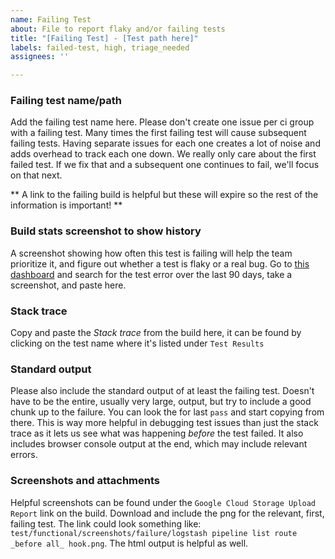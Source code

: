 ```yaml
---
name: Failing Test
about: File to report flaky and/or failing tests
title: "[Failing Test] - [Test path here]"
labels: failed-test, high, triage_needed
assignees: ''

---
```


### Failing test name/path

Add the failing test name here. Please don't create one issue per ci group with a failing test. Many times the first failing test will cause subsequent failing tests. Having separate issues for each one creates a lot of noise and adds overhead to track each one down.  We really only care about the first failed test.  If we fix that and a subsequent one continues to fail, we'll focus on that next.

** A link to the failing build is helpful but these will expire so the rest of the information is important! **

### Build stats screenshot to show history

A screenshot showing how often this test is failing will help the team prioritize it, and figure out whether a test is flaky or a real bug.  Go to [this dashboard](https://build-stats.elastic.co/app/kibana#/dashboard/02b9d310-9513-11e8-a9c0-db5f285c257f) and search for the test error over the last 90 days, take a screenshot, and paste here.

### Stack trace

Copy and paste the *Stack trace* from the build here, it can be found by clicking on the test name where it's listed under `Test Results`

### Standard output

Please also include the standard output of at least the failing test. Doesn't have to be the entire, usually very large, output, but try to include a good chunk up to the failure. You can look the for last `pass` and start copying from there. This is way more helpful in debugging test issues than just the stack trace as it lets us see what was happening *before* the test failed.  It also includes browser console output at the end, which may include relevant errors.

### Screenshots and attachments

Helpful screenshots can be found under the `Google Cloud Storage Upload Report` link on the build.  Download and include the png for the relevant, first, failing test. The link could look something like: `test/functional/screenshots/failure/logstash pipeline list route _before all_ hook.png`.  The html output is helpful as well.

